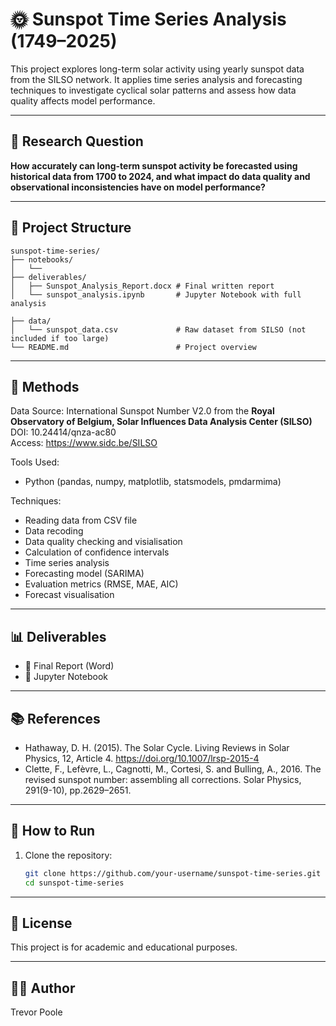 # 🌞 Sunspot Time Series Analysis (1749–2025)

This project explores long-term solar activity using yearly sunspot data from the SILSO network. It applies time series analysis and forecasting techniques to investigate cyclical solar patterns and assess how data quality affects model performance.

---

## 📌 Research Question

**How accurately can long-term sunspot activity be forecasted using historical data from 1700 to 2024, and what impact do data quality and observational inconsistencies have on model performance?**

---

## 📁 Project Structure

```
sunspot-time-series/
├── notebooks/
│   └── 
├── deliverables/
│   ├── Sunspot_Analysis_Report.docx # Final written report
│   └── sunspot_analysis.ipynb       # Jupyter Notebook with full analysis

├── data/
│   └── sunspot_data.csv             # Raw dataset from SILSO (not included if too large)
└── README.md                        # Project overview
```

---

## 🧪 Methods
Data Source:
International Sunspot Number V2.0 from the **Royal Observatory of Belgium, Solar Influences Data Analysis Center (SILSO)**  
DOI: 10.24414/qnza-ac80  
Access: https://www.sidc.be/SILSO

Tools Used:
- Python (pandas, numpy, matplotlib, statsmodels, pmdarmima)

Techniques:
- Reading data from CSV file
- Data recoding
- Data quality checking and visialisation
- Calculation of confidence intervals
- Time series analysis
- Forecasting model (SARIMA)
- Evaluation metrics (RMSE, MAE, AIC)
- Forecast visualisation

---

## 📊 Deliverables

- 📄 Final Report (Word)
- 🧪 Jupyter Notebook

---

## 📚 References
- Hathaway, D. H. (2015). The Solar Cycle. Living Reviews in Solar Physics, 12, Article 4. https://doi.org/10.1007/lrsp-2015-4
- Clette, F., Lefèvre, L., Cagnotti, M., Cortesi, S. and Bulling, A., 2016. The revised sunspot number: assembling all corrections. Solar Physics, 291(9-10), pp.2629–2651.

---

## 🚀 How to Run

1. Clone the repository:
   ```bash
   git clone https://github.com/your-username/sunspot-time-series.git
   cd sunspot-time-series

---

## 📌 License
This project is for academic and educational purposes.

---

## 🙋‍♂️ Author
Trevor Poole
